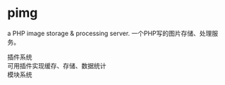 # pimg
a PHP image storage &amp; processing server. 一个PHP写的图片存储、处理服务。


插件系统  
可用插件实现缓存、存储、数据统计  
模块系统  